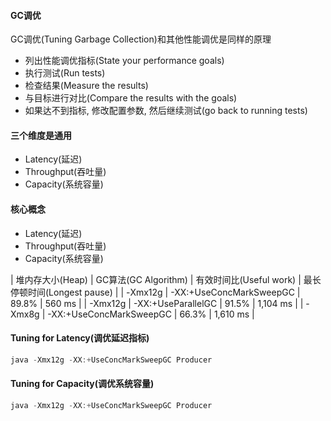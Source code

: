 #### GC调优
GC调优(Tuning Garbage Collection)和其他性能调优是同样的原理
- 列出性能调优指标(State your performance goals)
- 执行测试(Run tests)
- 检查结果(Measure the results)
- 与目标进行对比(Compare the results with the goals)
- 如果达不到指标, 修改配置参数, 然后继续测试(go back to running tests)

#### 三个维度是通用
- Latency(延迟)
- Throughput(吞吐量)
- Capacity(系统容量)

#### 核心概念
- Latency(延迟)
- Throughput(吞吐量)
- Capacity(系统容量)

| 堆内存大小(Heap) |	GC算法(GC Algorithm)     | 有效时间比(Useful work) | 最长停顿时间(Longest pause) |
| -Xmx12g	        | -XX:+UseConcMarkSweepGC  | 89.8%	                | 560 ms                     |
| -Xmx12g         |	-XX:+UseParallelGC       | 91.5%	                | 1,104 ms                   |
| -Xmx8g          |	-XX:+UseConcMarkSweepGC  | 66.3%	                | 1,610 ms                   |

#### Tuning for Latency(调优延迟指标)
```java
java -Xmx12g -XX:+UseConcMarkSweepGC Producer
```

#### Tuning for Capacity(调优系统容量)

```java
java -Xmx12g -XX:+UseConcMarkSweepGC Producer
```
